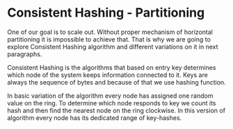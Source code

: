 # Consistent Hashing - Partitioning

One of our goal is to scale out. 
Without proper mechanism of horizontal partitioning it is impossible to achieve that. 
That is why we are going to explore Consistent Hashing algorithm and different variations on it in next paragraphs.

Consistent Hashing is the algorithms that based on entry key determines which node of the system keeps information connected to it. Keys are always the sequence of bytes and because of that we use hashing function.

In basic variation of the algorithm every node has assigned one random value on the ring. To determine which node responds to key we count its hash and then find the nearest node on the ring clockwise. In this version of algorithm every node has its dedicated range of key-hashes.
